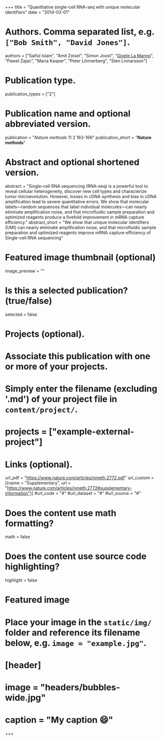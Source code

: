 +++
title = "Quantitative single-cell RNA-seq with unique molecular identifiers"
date = "2014-02-01"

# Authors. Comma separated list, e.g. `["Bob Smith", "David Jones"]`.
authors = ["Saiful Islam",
"Amit Zeisel",
"Simon Joost",
"<u>Gioele La Manno</u>",
"Pawel Zajac",
"Maria Kasper",
"Peter Lönnerberg",
"Sten Linnarsson"]

# Publication type.
publication_types = ["2"]

# Publication name and optional abbreviated version.
publication = "*Nature methods* 11 2 163-166"
publication_short = "**Nature methods**"

# Abstract and optional shortened version.
abstract = "Single-cell RNA sequencing (RNA-seq) is a powerful tool to reveal cellular heterogeneity, discover new cell types and characterize tumor microevolution. However, losses in cDNA synthesis and bias in cDNA amplification lead to severe quantitative errors. We show that molecular labels—random sequences that label individual molecules—can nearly eliminate amplification noise, and that microfluidic sample preparation and optimized reagents produce a fivefold improvement in mRNA capture efficiency."
abstract_short = "We show that unique molecular identifiers (UMI) can nearly eliminate amplification noise, and that microfluidic sample preparation and optimized reagents improve mRNA capture efficiency of Single-cell RNA sequencing"

# Featured image thumbnail (optional)
image_preview = ""

# Is this a selected publication? (true/false)
selected = false

# Projects (optional).
#   Associate this publication with one or more of your projects.
#   Simply enter the filename (excluding '.md') of your project file in `content/project/`.
# projects = ["example-external-project"]

# Links (optional).
url_pdf = "https://www.nature.com/articles/nmeth.2772.pdf"
url_custom = [{name = "Supplementary", url = "https://www.nature.com/articles/nmeth.2772#supplementary-information"}]
#url_code = "#"
#url_dataset = "#"
#url_source = "#"


# Does the content use math formatting?
math = false

# Does the content use source code highlighting?
highlight = false

# Featured image
# Place your image in the `static/img/` folder and reference its filename below, e.g. `image = "example.jpg"`.
# [header]
# image = "headers/bubbles-wide.jpg"
# caption = "My caption :smile:"

+++
